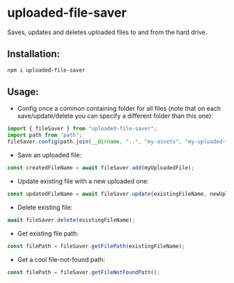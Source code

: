 # uploaded-file-saver

Saves, updates and deletes uploaded files to and from the hard drive.

## Installation:

```bash
npm i uploaded-file-saver
```

## Usage: 

- Config once a common containing folder for all files (note that on each save/update/delete you can specify a different folder than this one):
```typescript
import { fileSaver } from "uploaded-file-saver";
import path from "path";
fileSaver.config(path.join(__dirname, "..", "my-assets", "my-uploaded-files"));
```

- Save an uploaded file:
```typescript
const createdFileName = await fileSaver.add(myUploadedFile);
```

- Update existing file with a new uploaded one:
```typescript
const updatedFileName = await fileSaver.update(existingFileName, newUploadedFile);
```

- Delete existing file:
```typescript
await fileSaver.delete(existingFileName);
```

- Get existing file path:
```typescript
const filePath = fileSaver.getFilePath(existingFileName);
```

- Get a cool file-not-found path:
```typescript
const filePath = fileSaver.getFileNotFoundPath();
```
